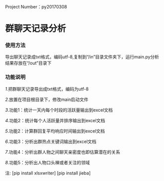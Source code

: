 Project Number：py20170308
# 群聊天记录分析
### 使用方法
导出聊天记录成txt格式，编码utf-8,复制到“/in”目录文件夹下，运行main.py分析结果存放在“/out”目录下

### 功能说明
*1*.把群聊天记录导出成txt格式，编码为utf-8

*2*.放置在项目根目录下，修改main启动文件

*3*.功能1：统计一天内每个时段的活跃量输出到excel文档

*4*.功能2：统计每个人活跃量并排序输出到excel文档

*5*.功能2：计算群回复平均响应时间输出到excel文档

*6*.功能3：分析出群热点关键词输出到excel文档

*7*.功能4：分析出群人物之间聊天亲密度也即估算潜在的关系

*8*.功能5：分析出人物口头禅或者关注的领域




注:  [pip install xlsxwriter]
     [pip install jieba]